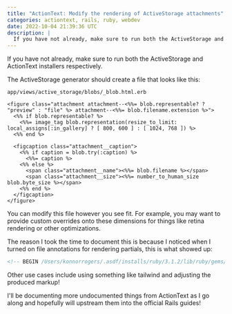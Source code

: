 ```yaml
---
title: "ActionText: Modify the rendering of ActiveStorage attachments"
categories: actiontext, rails, ruby, webdev
date: 2022-10-04 21:39:36 UTC
description: |
  If you have not already, make sure to run both the ActiveStorage and ActionText installers...
---
```


If you have not already, make sure to run both the ActiveStorage and ActionText installers respectively.

The ActiveStorage generator should create a file that looks like this:

`app/views/active_storage/blobs/_blob.html.erb`

```erb
<figure class="attachment attachment--<%%= blob.representable? ? "preview" : "file" %> attachment--<%%= blob.filename.extension %>">
  <%% if blob.representable? %>
    <%%= image_tag blob.representation(resize_to_limit: local_assigns[:in_gallery] ? [ 800, 600 ] : [ 1024, 768 ]) %>
  <%% end %>

  <figcaption class="attachment__caption">
    <%% if caption = blob.try(:caption) %>
      <%%= caption %>
    <%% else %>
      <span class="attachment__name"><%%= blob.filename %></span>
      <span class="attachment__size"><%%= number_to_human_size blob.byte_size %></span>
    <%% end %>
  </figcaption>
</figure>
```

You can modify this file however you see fit. For example, you may want to provide custom overrides onto these dimensions for things like retina rendering or other optimizations.

The reason I took the time to document this is because I noticed when I turned on file annotations for rendering partials, this is what showed up:

```html
<!-- BEGIN /Users/konnorrogers/.asdf/installs/ruby/3.1.2/lib/ruby/gems/3.1.0/gems/actiontext-7.0.4/app/views/action_text/contents/_content.html.erb -->
```

Other use cases include using something like tailwind and adjusting the produced markup!

I'll be documenting more undocumented things from ActionText as I go along and hopefully will upstream them into the official Rails guides!
